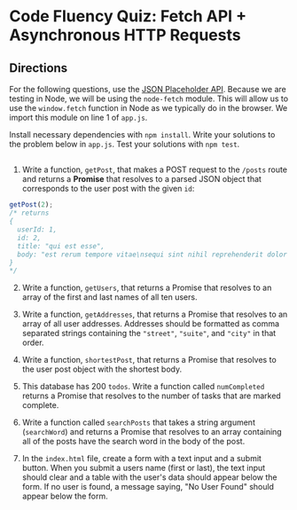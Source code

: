 # Code Fluency Quiz: Fetch API + Asynchronous HTTP Requests

## Directions
For the following questions, use the [JSON Placeholder API](https://jsonplaceholder.typicode.com).
Because we are testing in Node, we will be using the `node-fetch` module. This will allow us to use the `window.fetch` function in Node as we typically do in the browser. We import this module on line 1 of `app.js`. 

Install necessary dependencies with `npm install`. Write your solutions to the problem below in `app.js`. Test your solutions with `npm test`.

## 

1. Write a function, `getPost`, that makes a POST request to the `/posts` route and returns a **Promise** that resolves to a parsed JSON object that corresponds to the user post with the given `id`:
  ```js
  getPost(2);
  /* returns
  {
    userId: 1,
    id: 2,
    title: "qui est esse",
    body: "est rerum tempore vitae\nsequi sint nihil reprehenderit dolor beatae ea dolores neque\nfugiat blanditiis voluptate porro vel nihil molestiae ut reiciendis\nqui aperiam non debitis possimus qui neque nisi nulla"
  }
  */
  ```

2. Write a function, `getUsers`, that returns a Promise that resolves to an array of the first and last names of all ten users.

3. Write a function, `getAddresses`, that returns a Promise that resolves to an array of all user addresses. Addresses should be formatted as comma separated strings containing the `"street"`, `"suite"`, and `"city"` in that order.

4. Write a function, `shortestPost`, that returns a Promise that resolves to the user post object with the shortest body.

5. This database has 200 `todos`. Write a function called `numCompleted` returns a Promise that resolves to the number of tasks that are marked complete.

6. Write a function called `searchPosts` that takes a string argument (`searchWord`) and returns a Promise that resolves to an array containing all of the posts have the search word in the body of the post.

7. In the `index.html` file, create a form with a text input and a submit button. When you submit a users name (first or last), the text input should clear and a table with the user's data should appear below the form. If no user is found, a message saying, "No User Found" should appear below the form.
